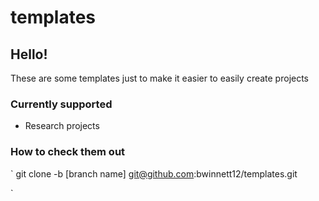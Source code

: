 # templates

## Hello!

These are some templates just to make it easier to easily create projects

### Currently supported
- Research projects



### How to check them out
`
git clone -b [branch name] git@github.com:bwinnett12/templates.git

`
